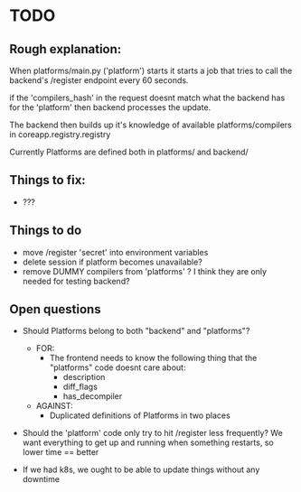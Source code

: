 # TODO


## Rough explanation:


When platforms/main.py ('platform') starts it starts a job that tries to call the backend's /register endpoint every 60 seconds.

if the 'compilers_hash' in the request doesnt match what the backend has for the 'platform' then backend processes the update.

The backend then builds up it's knowledge of available platforms/compilers in coreapp.registry.registry

Currently Platforms are defined both in platforms/ and backend/

## Things to fix:

- ???


## Things to do

- move /register 'secret' into environment variables
- delete session if platform becomes unavailable?
- remove DUMMY compilers from 'platforms' ? I think they are only needed for testing backend?

## Open questions
- Should Platforms belong to both "backend" and "platforms"?
  - FOR:
    - The frontend needs to know the following thing that the "platforms" code doesnt care about:
      - description
      - diff_flags
      - has_decompiler
  - AGAINST:
    - Duplicated definitions of Platforms in two places

- Should the 'platform' code only try to hit /register less frequently? We want everything to get up and running when something restarts, so lower time == better
- If we had k8s, we ought to be able to update things without any downtime
